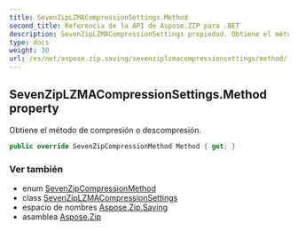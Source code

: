 ```yaml
---
title: SevenZipLZMACompressionSettings.Method
second_title: Referencia de la API de Aspose.ZIP para .NET
description: SevenZipLZMACompressionSettings propiedad. Obtiene el método de compresión o descompresión.
type: docs
weight: 30
url: /es/net/aspose.zip.saving/sevenziplzmacompressionsettings/method/
---
```

## SevenZipLZMACompressionSettings.Method property

Obtiene el método de compresión o descompresión.

```csharp
public override SevenZipCompressionMethod Method { get; }
```

### Ver también

* enum [SevenZipCompressionMethod](../../sevenzipcompressionmethod/)
* class [SevenZipLZMACompressionSettings](../)
* espacio de nombres [Aspose.Zip.Saving](../../sevenziplzmacompressionsettings/)
* asamblea [Aspose.Zip](../../../)


